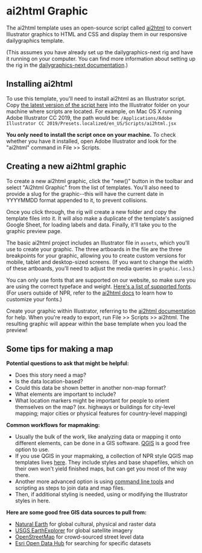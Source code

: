 ai2html Graphic
===============

The ai2html template uses an open-source script called [ai2html](http://ai2html.org/) to convert Illustrator graphics to HTML and CSS and display them in our responsive dailygraphics template.

(This assumes you have already set up the dailygraphics-next rig and have it running on your computer. You can find more information about setting up the rig in the [dailygraphics-next documentation](https://github.com/nprapps/dailygraphics-next).)

Installing ai2html
------------------

To use this template, you'll need to install ai2html as an Illustrator
script. Copy [the latest version of the script here](https://github.com/nprapps/dailygraphics/blob/master/etc/ai2html.jsx)
into the Illustrator folder on your machine where scripts are located.
For example, on Mac OS X running Adobe Illustrator CC 2019, the path would be:
`/Applications/Adobe Illustrator CC 2019/Presets.localized/en_US/Scripts/ai2html.jsx`

**You only need to install the script once on your machine.** To check whether you have it installed, open Adobe Illustrator and look for the "ai2html" command in File >> Scripts.

Creating a new ai2html graphic
------------------------------

To create a new ai2html graphic, click the "new()" button in the toolbar and select "Ai2html Graphic" from the list of templates. You'll also need to provide a slug for the graphic--this will have the current date in YYYYMMDD format appended to it, to prevent collisions.

Once you click through, the rig will create a new folder and copy the template files into it. It will also make a duplicate of the template's assigned Google Sheet, for loading labels and data. Finally, it'll take you to the graphic preview page.

The basic ai2html project includes an Illustrator file in `assets`, which you'll use to create your graphic. The three artboards in the file are the three breakpoints for your graphic, allowing you to create custom versions for mobile, tablet and desktop-sized screens. (If you want to change the width of these artboards, you'll need to adjust the media queries in `graphic.less`.)

You can only use fonts that are supported on our website, so make sure
you are using the correct typeface and weight. [Here's a list of
supported fonts](https://github.com/nprapps/dailygraphics/blob/master/etc/ai2html.jsx#L592-L605). (For users outside of NPR, refer to the [ai2html docs](http://ai2html.org/#using-fonts-other-than-arial-and-georgia) to learn how to customize your fonts.)

Create your graphic within Illustrator, referring to the [ai2html
documentation](http://ai2html.org/#how-to-use-ai2html) for help. When
you're ready to export, run File >> Scripts >> ai2html. The resulting
graphic will appear within the base template when you load the preview!

Some tips for making a map
--------------------------

**Potential questions to ask that might be helpful:**
- Does this story need a map?
- Is the data location-based?
- Could this data be shown better in another non-map format?
- What elements are important to include?
- What location markers might be important for people to orient themselves on the map? (ex. highways or buildings for city-level mapping; major cities or physical features for country-level mapping)

**Common workflows for mapmaking:**
- Usually the bulk of the work, like analyzing data or mapping it onto different elements, can be done in a GIS software. [QGIS](https://qgis.org/en/site/) is a good free option to use.
- If you use QGIS in your mapmaking, a collection of NPR style QGIS map templates lives [here](https://github.com/nprapps/qgis-templates). They include styles and base shapefiles, which on their own won't yield finished maps, but can get you most of the way there.
- Another more advanced option is using [command line tools](https://moriartynaps.org/command-carto-part-one/) and scripting as steps to join data and map files.
- Then, if additional styling is needed, using or modifying the Illustrator styles in here.

**Here are some good free GIS data sources to pull from:**
- [Natural Earth](https://www.naturalearthdata.com/downloads/) for global cultural, physical and raster data
- [USGS EarthExplorer](https://earthexplorer.usgs.gov/) for global satellite imagery
- [OpenStreetMap](https://wiki.openstreetmap.org/wiki/Downloading_data) for crowd-sourced street level data
- [Esri Open Data Hub](https://hub.arcgis.com/search) for searching for specific datasets
